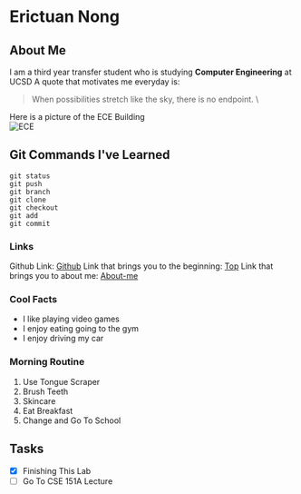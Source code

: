 # Erictuan Nong

## About Me

I am a third year transfer student who is studying **Computer Engineering** at UCSD
A quote that motivates me everyday is:
>When possibilities stretch like the sky, there is no endpoint. \

Here is a picture of the ECE Building \
![ECE](https://studyabroad.ucsd.edu/_images/majors-maps/major-modules/ece-building.jpg)
## Git Commands I've Learned
```
git status
git push
git branch
git clone
git checkout
git add
git commit
```

### Links
Github Link: [Github](https://github.com/erictuannong)
Link that brings you to the beginning: [Top](#Erictuan-Nong)
Link that brings you to about me: [About-me](#about-me)

### Cool Facts
- I like playing video games
- I enjoy eating going to the gym
- I enjoy driving my car

### Morning Routine
1. Use Tongue Scraper
2. Brush Teeth
3. Skincare
4. Eat Breakfast
5. Change and Go To School

## Tasks
- [x] Finishing This Lab
- [ ] Go To CSE 151A Lecture